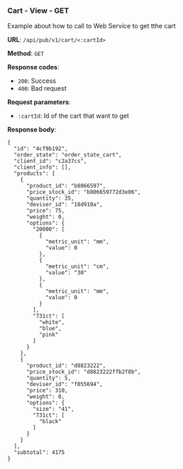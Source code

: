 ### Cart - View - GET

Example about how to call to Web Service to get tthe cart

**URL**: `/api/pub/v1/cart/<:cartId>`

**Method**: `GET`

**Response codes**:
* `200`: Success
* `400`: Bad request

**Request parameters**:
* `:cartId`: Id of the cart that want to get


**Response body**:

```
{
  "id": "4cf9b192",
  "order_state": "order_state_cart",
  "client_id": "c2a37cs",
  "client_info": [],
  "products": [
    {
      "product_id": "b8066597",
      "price_stock_id": "b806659772d3e06",
      "quantity": 35,
      "deviser_id": "18d910a",
      "price": 75,
      "weight": 0,
      "options": {
        "20000": [
          {
            "metric_unit": "mm",
            "value": 0
          },
          {
            "metric_unit": "cm",
            "value": "30"
          },
          {
            "metric_unit": "mm",
            "value": 0
          }
        ],
        "731ct": [
          "white",
          "blue",
          "pink"
        ]
      }
    },
    {
      "product_id": "d8823222",
      "price_stock_id": "d8823222ffb2f8b",
      "quantity": 5,
      "deviser_id": "f055694",
      "price": 310,
      "weight": 0,
      "options": {
        "size": "41",
        "731ct": [
          "black"
        ]
      }
    }
  ],
  "subtotal": 4175
}
```